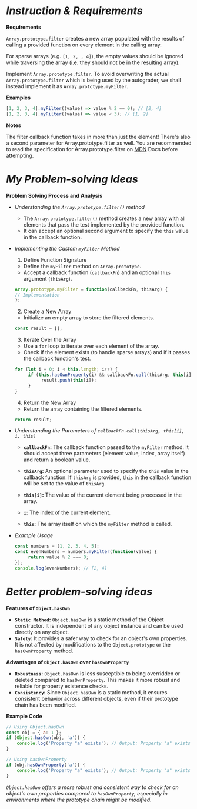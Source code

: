 # *Instruction & Requirements*

**Requirements**

`Array.prototype.filter` creates a new array populated with the results of calling a provided function on every element in the calling array.

For sparse arrays (e.g. `[1, 2, , 4]`), the empty values should be ignored while traversing the array (i.e. they should not be in the resulting array).

Implement `Array.prototype.filter`. To avoid overwriting the actual `Array.prototype.filter` which is being used by the autograder, we shall instead implement it as `Array.prototype.myFilter`.

**Examples**

```javascript
[1, 2, 3, 4].myFilter((value) => value % 2 == 0); // [2, 4]
[1, 2, 3, 4].myFilter((value) => value < 3); // [1, 2]
```

**Notes**

The filter callback function takes in more than just the element! There's also a second parameter for Array.prototype.filter as well. You are recommended to read the specification for Array.prototype.filter on [MDN](https://developer.mozilla.org/en-US/docs/Web/JavaScript/Reference/Global_Objects/Array/filter) Docs before attempting.

# *My Problem-solving Ideas*

**Problem Solving Process and Analysis**

- *Understanding the `Array.prototype.filter()` method*
     - The `Array.prototype.filter()` method creates a new array with all elements that pass the test implemented by the provided function.
     - It can accept an optional second argument to specify the `this` value in the callback function.

- *Implementing the Custom `myFilter` Method*
     1. Define Function Signature
     - Define the `myFilter` method on `Array.prototype`.
     - Accept a callback function (`callbackFn`) and an optional `this` argument (`thisArg`).

     ```javascript
     Array.prototype.myFilter = function(callbackFn, thisArg) {
     // Implementation
     };
     ```
     
     2. Create a New Array
     - Initialize an empty array to store the filtered elements.
     ```javascript
     const result = [];
     ```

     3. Iterate Over the Array
     - Use a `for` loop to iterate over each element of the array.
     - Check if the element exists (to handle sparse arrays) and if it passes the callback function's test.
     ```javascript
     for (let i = 0; i < this.length; i++) {
          if (this.hasOwnProperty(i) && callbackFn.call(thisArg, this[i], i, this)) {
               result.push(this[i]);
          }
     }
     ```

     4. Return the New Array
     - Return the array containing the filtered elements.
     ```javascript 
     return result;
     ```
- *Understanding the Parameters of `callbackFn.call(thisArg, this[i], i, this)`*
     - **`callbackFn`:** The callback function passed to the `myFilter` method. It should accept three parameters (element value, index, array itself) and return a boolean value.

     - **`thisArg`:** An optional parameter used to specify the `this` value in the callback function. If `thisArg` is provided, `this` in the callback function will be set to the value of `thisArg`.
     - **`this[i]`:** The value of the current element being processed in the array.
     - **`i`:** The index of the current element.
     - **`this`:** The array itself on which the `myFilter` method is called.
- *Example Usage*
     ```javascript
     const numbers = [1, 2, 3, 4, 5];
     const evenNumbers = numbers.myFilter(function(value) {
          return value % 2 === 0;
     });
     console.log(evenNumbers); // [2, 4]
     ```

# *Better problem-solving ideas*

**Features of `Object.hasOwn`**
- **`Static Method`:** `Object.hasOwn` is a static method of the Object constructor. It is independent of any object instance and can be used directly on any object.
- **`Safety`:** It provides a safer way to check for an object's own properties. It is not affected by modifications to the `Object.prototype` or the `hasOwnProperty` method.

**Advantages of `Object.hasOwn` over `hasOwnProperty`**
- **`Robustness`:** `Object.hasOwn` is less susceptible to being overridden or deleted compared to `hasOwnProperty`. This makes it more robust and reliable for property existence checks.
- **`Consistency`:** Since `Object.hasOwn` is a static method, it ensures consistent behavior across different objects, even if their prototype chain has been modified.

**Example Code**
```javascript
// Using Object.hasOwn
const obj = { a: 1 };
if (Object.hasOwn(obj, 'a')) {
    console.log('Property "a" exists'); // Output: Property "a" exists
}

// Using hasOwnProperty
if (obj.hasOwnProperty('a')) {
    console.log('Property "a" exists'); // Output: Property "a" exists
}
```

*`Object.hasOwn` offers a more robust and consistent way to check for an object's own properties compared to `hasOwnProperty`, especially in environments where the prototype chain might be modified.*